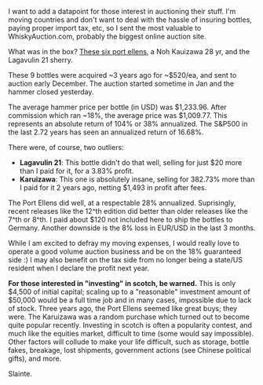 I want to add a datapoint for those interest in auctioning their stuff.  I'm moving countries and don't want to deal with the hassle of insuring bottles, paying proper import tax, etc, so I sent the most valuable to WhiskyAuction.com, probably the biggest online auction site.

What was in the box?  [These six port ellens](http://i.imgur.com/dyfXy3b.jpg), a Noh Kauizawa 28 yr, and the Lagavulin 21 sherry.

These 9 bottles were acquired ~3 years ago for ~$520/ea, and sent to auction early December.  The auction started sometime in Jan and the hammer closed yesterday.

The average hammer price per bottle (in USD) was $1,233.96.  After commission which ran ~18%, the average price was $1,009.77.  This represents an absolute return of 104% or 38% annualized.  The S&P500 in the last 2.72 years has seen an annualized return of 16.68%.

There were, of course, two outliers:

* **Lagavulin 21**:  This bottle didn't do that well, selling for just $20 more than I paid for it, for a 3.83% profit.
* **Karuizawa**: This one is absolutely insane, selling for 382.73% more than I paid for it 2 years ago, netting $1,493 in profit after fees.

The Port Ellens did well, at a respectable 28% annualized.  Suprisingly, recent releases like the 12^th edition did better than older releases like the 7^th or 8^th.  I paid about $120 not included here to ship the bottles to Germany.  Another downside is the 8% loss in EUR/USD in the last 3 months.

While I am excited to defray my moving expenses, I would really love to operate a good volume auction business and be on the 18% guaranteed side :)  I may also benefit on the tax side from no longer being a state/US resident when I declare the profit next year.

**For those interested in "investing" in scotch, be warned.**  This is only $4,500 of initial capital; scaling up to a "reasonable" investment amount of $50,000 would be a full time job and in many cases, impossible due to lack of stock.  Three years ago, the Port Ellens seemed like great buys; they were.  The Karuizawa was a random purchase which turned out to become quite popular recently.  Investing in scotch is often a popularity contest, and much like the equities market, difficult to time (some would say impossible).   Other factors will collude to make your life difficult, such as storage, bottle fakes, breakage, lost shipments, government actions (see Chinese political gifts), and more.

Slainte.